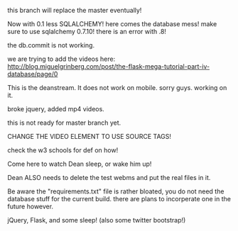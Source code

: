 this branch will replace the master eventually!

Now with 0.1 less SQLALCHEMY! here comes the database mess! make sure
to use sqlalchemy 0.7.10! there is an error with .8!

the db.commit is not working.

we are trying to add the videos here:
http://blog.miguelgrinberg.com/post/the-flask-mega-tutorial-part-iv-database/page/0

This is the deanstream. It does not work on mobile. sorry guys. working on it.

broke jquery, added mp4 videos.

this is not ready for master branch yet.

CHANGE THE VIDEO ELEMENT TO USE SOURCE TAGS!

check the w3 schools for def on how!

Come here to watch Dean sleep, or wake him up!

Dean ALSO needs to delete the test webms and put the real files in it.

Be aware the "requirements.txt" file is rather bloated, you do not need
the database stuff for the current build. there are plans to incorperate
one in the future however.

jQuery, Flask, and some sleep! (also some twitter bootstrap!)

